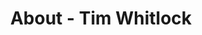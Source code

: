 ---
id: tim_whitlock
permalink: "/about/tim_whitlock"
full_name: Tim Whitlock
title: About - Tim Whitlock
role: Senior DevSecOps Engineer
image: 
about: Tim Whitlock is a software engineer helping airmen solve problems from the ones he used to face while working on aircraft. Graduating after leaving active duty, Tim has spent the last 2 years working at Kessel Run helping to solve the innovative needs that the Air Force thirsts for. When not chomping away at the keyboard, Tim likes to spend time with his family and two dogs.
github: 
linkedin: 
featimg: "/assets/aboutBanner1.jpg"
layout: about/profile
---